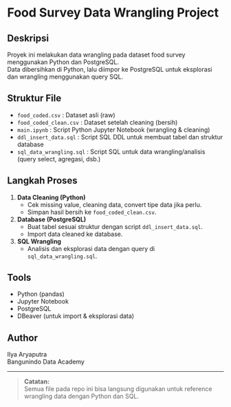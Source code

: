 # Food Survey Data Wrangling Project

## Deskripsi
Proyek ini melakukan data wrangling pada dataset food survey menggunakan Python dan PostgreSQL.  
Data dibersihkan di Python, lalu diimpor ke PostgreSQL untuk eksplorasi dan wrangling menggunakan query SQL.

## Struktur File
- `food_coded.csv` : Dataset asli (raw)
- `food_coded_clean.csv` : Dataset setelah cleaning (bersih)
- `main.ipynb` : Script Python Jupyter Notebook (wrangling & cleaning)
- `ddl_insert_data.sql` : Script SQL DDL untuk membuat tabel dan struktur database
- `sql_data_wrangling.sql` : Script SQL untuk data wrangling/analisis (query select, agregasi, dsb.)

## Langkah Proses
1. **Data Cleaning (Python)**
   - Cek missing value, cleaning data, convert tipe data jika perlu.
   - Simpan hasil bersih ke `food_coded_clean.csv`.
2. **Database (PostgreSQL)**
   - Buat tabel sesuai struktur dengan script `ddl_insert_data.sql`.
   - Import data cleaned ke database.
3. **SQL Wrangling**
   - Analisis dan eksplorasi data dengan query di `sql_data_wrangling.sql`.

## Tools
- Python (pandas)
- Jupyter Notebook
- PostgreSQL
- DBeaver (untuk import & eksplorasi data)

## Author
Ilya Aryaputra  
Bangunindo Data Academy

---

> **Catatan:**  
> Semua file pada repo ini bisa langsung digunakan untuk reference wrangling data dengan Python dan SQL.
